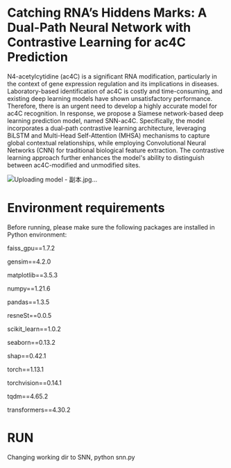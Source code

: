 # Catching RNA’s Hiddens Marks: A Dual-Path Neural Network with Contrastive Learning for ac4C Prediction

N4-acetylcytidine (ac4C) is a significant RNA modification, particularly in the context of gene expression regulation and its implications in diseases. Laboratory-based identification of ac4C is costly and time-consuming, and existing deep learning models have shown unsatisfactory performance. Therefore, there is an urgent need to develop a highly accurate model for ac4C recognition. In response, we propose a Siamese network-based deep learning prediction model, named SNN-ac4C. Specifically, the model incorporates a dual-path contrastive learning architecture, leveraging BiLSTM and Multi-Head Self-Attention (MHSA) mechanisms to capture global contextual relationships, while employing Convolutional Neural Networks (CNN) for traditional biological feature extraction. The contrastive learning approach further enhances the model's ability to distinguish between ac4C-modified and unmodified sites. 

![Uploading model - 副本.jpg…]()


# Environment requirements
Before running, please make sure the following packages are installed in Python environment:

faiss_gpu==1.7.2

gensim==4.2.0

matplotlib==3.5.3

numpy==1.21.6

pandas==1.3.5

resneSt==0.0.5

scikit_learn==1.0.2

seaborn==0.13.2

shap==0.42.1

torch==1.13.1

torchvision==0.14.1

tqdm==4.65.2

transformers==4.30.2


# RUN
Changing working dir to SNN, python snn.py



